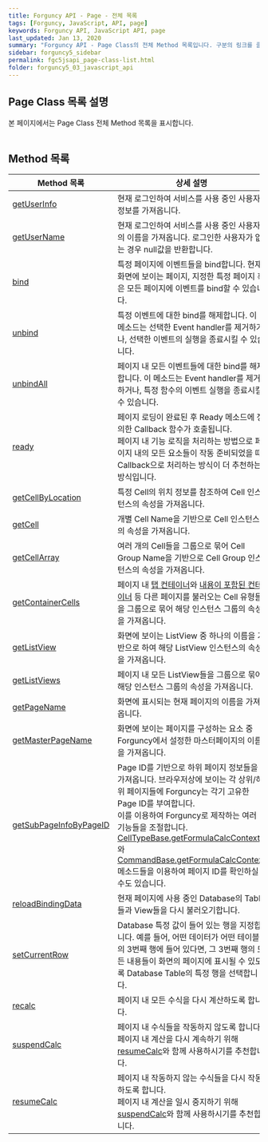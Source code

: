 ```yaml
---
title: Forguncy API - Page - 전체 목록
tags: [Forguncy, JavaScript, API, page]
keywords: Forguncy API, JavaScript API, page
last_updated: Jan 13, 2020
summary: "Forguncy API - Page Class의 전체 Method 목록입니다. 구분의 링크를 클릭하시면 세부 페이지 내용을 보실 수 있습니다."
sidebar: forguncy5_sidebar
permalink: fgc5jsapi_page-class-list.html
folder: forguncy5_03_javascript_api
---
```


## Page Class 목록 설명
본 페이지에서는 Page Class 전체 Method 목록을 표시합니다.
<br /><br />

## Method 목록

| Method 목록 | 상세 설명 |
| --- | --- |
| [getUserInfo](fgc5jsapi_page-class-getuserinfo.html) | 현재 로그인하여 서비스를 사용 중인 사용자 정보를 가져옵니다. |
| [getUserName](fgc5jsapi_page-class-getusername.html) | 현재 로그인하여 서비스를 사용 중인 사용자의 이름을 가져옵니다. 로그인한 사용자가 없는 경우 null값을 반환합니다. |
| [bind](fgc5jsapi_page-class-bind.html) | 특정 페이지에 이벤트들을 bind합니다. 현재 화면에 보이는 페이지, 지정한 특정 페이지 혹은 모든 페이지에 이벤트를 bind할 수 있습니다. |
| [unbind](fgc5jsapi_page-class-unbind.html) | 특정 이벤트에 대한 bind를 해제합니다. 이 메소드는 선택한 Event handler를 제거하거나, 선택한 이벤트의 실행을 종료시킬 수 있습니다. |
| [unbindAll](fgc5jsapi_page-class-unbindall.html) | 페이지 내 모든 이벤트들에 대한 bind를 해제합니다. 이 메소드는 Event handler를 제거하거나, 특정 함수의 이벤트 실행을 종료시킬 수 있습니다. |
| [ready](fgc5jsapi_page-class-ready.html) | 페이지 로딩이 완료된 후 Ready 메소드에 정의한 Callback 함수가 호출됩니다.<br />페이지 내 기능 로직을 처리하는 방법으로 페이지 내의 모든 요소들이 작동 준비되었을 때 Callback으로 처리하는 방식이 더 추천하는 방식입니다. |
| [getCellByLocation](fgc5jsapi_page-class-getcellbylocation.html) | 특정 Cell의 위치 정보를 참조하여 Cell 인스턴스의 속성을 가져옵니다. |
| [getCell](fgc5jsapi_page-class-getcell.html) | 개별 Cell Name을 기반으로 Cell 인스턴스의 속성을 가져옵니다. |
| [getCellArray](fgc5jsapi_page-class-getcellarray.html) | 여러 개의 Cell들을 그룹으로 묶어 Cell Group Name을 기반으로 Cell Group 인스턴스의 속성을 가져옵니다. |
| [getContainerCells](fgc5jsapi_page-class-getcontainercells.html) | 페이지 내 [탭 컨테이너]()와 [내용이 포함된 컨테이너]() 등 다른 페이지를 불러오는 Cell 유형들을 그룹으로 묶어 해당 인스턴스 그룹의 속성을 가져옵니다. |
| [getListView](fgc5jsapi_page-class-getlistview.html) | 화면에 보이는 ListView 중 하나의 이름을 기반으로 하여 해당 ListView 인스턴스의 속성을 가져옵니다. |
| [getListViews](fgc5jsapi_page-class-getlistviews.html) | 페이지 내 모든 ListView들을 그룹으로 묶어 해당 인스턴스 그룹의 속성을 가져옵니다. |
| [getPageName](fgc5jsapi_page-class-getPageName.html) | 화면에 표시되는 현재 페이지의 이름을 가져옵니다. |
| [getMasterPageName](fgc5jsapi_page-class-getMasterPageName.html) | 화면에 보이는 페이지를 구성하는 요소 중 Forguncy에서 설정한 마스터페이지의 이름을 가져옵니다. |
| [getSubPageInfoByPageID](fgc5jsapi_page-class-getsubpageinfobypageid.html) | Page ID를 기반으로 하위 페이지 정보들을 가져옵니다. 브라우저상에 보이는 각 상위/하위 페이지들에 Forguncy는 각기 고유한 Page ID를 부여합니다.<br/>이를 이용하여 Forguncy로 제작하는 여러 기능들을 조절합니다. <br />[CellTypeBase.getFormulaCalcContext]()와 [CommandBase.getFormulaCalcContext]() 메소드들을 이용하여 페이지 ID를 확인하실 수도 있습니다. |
| [reloadBindingData](fgc5jsapi_page-class-reloadbindingdata.html) | 현재 페이지에 사용 중인 Database의 Table들과 View들을 다시 불러오기합니다. |
| [setCurrentRow](fgc5jsapi_page-class-setcurrentrow.html) | Database 특정 값이 들어 있는 행을 지정합니다. 예를 들어, 어떤 데이터가 어떤 테이블의 3번째 행에 들어 있다면, 그 3번째 행의 모든 내용들이 화면의 페이지에 표시될 수 있도록 Database Table의 특정 행을 선택합니다. |
| [recalc](fgc5jsapi_page-class-recalc.html) | 페이지 내 모든 수식을 다시 계산하도록 합니다. |
| [suspendCalc](fgc5jsapi_page-class-suspendcalc.html) | 페이지 내 수식들을 작동하지 않도록 합니다. 페이지 내 계산을 다시 계속하기 위해 [resumeCalc](fgc5jsapi_page-class-resumecalc.html)와 함께 사용하시기를 추천합니다. |
| [resumeCalc](fgc5jsapi_page-class-resumecalc.html) | 페이지 내 작동하지 않는 수식들을 다시 작동하도록 합니다. <br />페이지 내 계산을 일시 중지하기 위해 [suspendCalc](fgc5jsapi_page-class-suspendcalc.html)와 함께 사용하시기를 추천합니다. |



